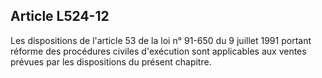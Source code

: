 Article L524-12
----
Les dispositions de l'article 53 de la loi n° 91-650 du 9 juillet 1991 portant
réforme des procédures civiles d'exécution sont applicables aux ventes prévues
par les dispositions du présent chapitre.

